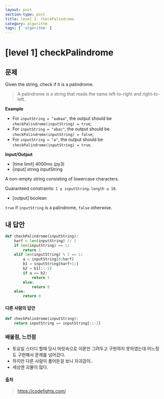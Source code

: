 ```yaml
---
layout: post
section-type: post
title: level 1. checkPalindrome
category: algorithm
tags: [ 'algorithm' ]
---
```


# [level 1] checkPalindrome

## 문제
Given the string, check if it is a palindrome.
> A palindrome is a string that reads the same left-to-right and right-to-left.

**Example**

- For `inputString = "aabaa"`, the output should be
`checkPalindrome(inputString) = true`;
- For `inputString = "abac"`, the output should be
`checkPalindrome(inputString) = false`;
- For `inputString = "a"`, the output should be
`checkPalindrome(inputString) = true`.

**Input/Output**

- [time limit] 4000ms (py3)
- [input] string inputString

A non-empty string consisting of lowercase characters.

Guaranteed constraints:
`1 ≤ inputString.length ≤ 10`.

- [output] boolean

`true` if `inputString` is a palindrome, `false` otherwise.


## 내 답안

```python
def checkPalindrome(inputString):
    harf = len(inputString) // 2
    if len(inputString) == 1:
        return 1
    elif len(inputString) % 2 == 1:
        a = inputString[0:harf]
        b1 = inputString[harf+1:]
        b2 = b1[::-1]
        if a == b2:
            return 1
        else:
            return 0
    else:
        return 0
```

#### 다른 사람의 답안

```python
def checkPalindrome(inputString):
    return inputString == inputString[::-1]
```

### 배울점, 느낀점

- 토요일 스터디 할때 당시 머릿속으로 이론만 그려두고 구현하지 못하였는데 어느정도 구현해서 문제를 넘어갔다.
- 하지만 다른 사람이 풀어둔걸 보니 자괴감이..
- 세상엔 괴물이 많다.

#### 출처
> <https://codefights.com/>

